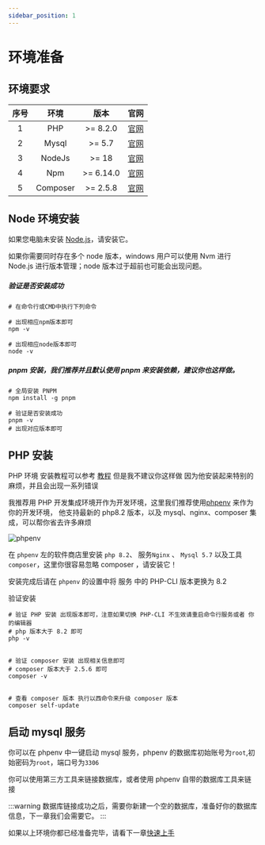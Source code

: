 ```yaml
---
sidebar_position: 1
---
```


# 环境准备

## 环境要求

| 序号 |   环境   |   版本    |                                     官网                                      |
| :--: | :------: | :-------: | :---------------------------------------------------------------------------: |
|  1   |   PHP    | >= 8.2.0  |   <a href="https://www.php.net/" target="_blank" rel="noreferrer">官网</a>    |
|  2   |  Mysql   |  >= 5.7   | <a href="https://www.mysql.com/cn/" target="_blank" rel="noreferrer">官网</a> |
|  3   |  NodeJs  |   >= 18   |    <a href="https://nodejs.org/" target="_blank" rel="noreferrer">官网</a>    |
|  4   |   Npm    | >= 6.14.0 |  <a href="https://www.npmjs.com/" target="_blank" rel="noreferrer">官网</a>   |
|  5   | Composer | >= 2.5.8  | <a href="https://getcomposer.org/" target="_blank" rel="noreferrer">官网</a>  |

## Node 环境安装

如果您电脑未安装 <a href="https://nodejs.org/" target="_blank" rel="noreferrer">Node.js</a>，请安装它。

如果你需要同时存在多个 node 版本，windows 用户可以使用 Nvm 进行 Node.js 进行版本管理；node 版本过于超前也可能会出现问题。

##### 验证是否安装成功

```shell
# 在命令行或CMD中执行下列命令

# 出现相应npm版本即可
npm -v

# 出现相应node版本即可
node -v
```

##### pnpm 安装，我们推荐并且默认使用 pnpm 来安装依赖，建议你也这样做。

```shell
# 全局安装 PNPM
npm install -g pnpm

# 验证是否安装成功
pnpm -v
# 出现对应版本即可
```

## PHP 安装

PHP 环境 安装教程可以参考 <a href="https://zhuanlan.zhihu.com/p/364743118" target="_blank" rel="noreferrer">教程</a> 但是我不建议你这样做
因为他安装起来特别的麻烦，并且会出现一系列错误

我推荐用 PHP 开发集成环境开作为开发环境，这里我们推荐使用<a href="https://www.phpenv.cn/" target="_blank" rel="noreferrer">phpenv</a> 来作为你的开发环境，
他支持最新的 php8.2 版本，以及 mysql、nginx、composer 集成，可以帮你省去许多麻烦

<img src="https://www.phpenv.cn/usr/themes/phpenv/img/phpenv.png" alt="phpenv" />

在 `phpenv` 左的软件商店里安装 `php 8.2`、 服务`Nginx` 、 `Mysql 5.7` 以及工具 `composer`，这里你很容易忽略 composer ，请安装它！

安装完成后请在 `phpenv` 的设置中将 服务 中的 PHP-CLI 版本更换为 8.2

验证安装

```shell
# 验证 PHP 安装 出现版本即可，注意如果切换 PHP-CLI 不生效请重启命令行服务或者 你的编辑器
# php 版本大于 8.2 即可
php -v


# 验证 composer 安装 出现相关信息即可
# composer 版本大于 2.5.6 即可
composer -v


# 查看 composer 版本 执行以西命令来升级 composer 版本
composer self-update

```

## 启动 mysql 服务

你可以在 phpenv 中一键启动 mysql 服务，phpenv 的数据库初始账号为`root`,初始密码为`root`，端口号为`3306`

你可以使用第三方工具来链接数据库，或者使用 phpenv 自带的数据库工具来链接

:::warning
数据库链接成功之后，需要你新建一个空的数据库，准备好你的数据库信息，下一章我们会需要它。
:::

如果以上环境你都已经准备完毕，请看下一章[快速上手](/doc/start)

